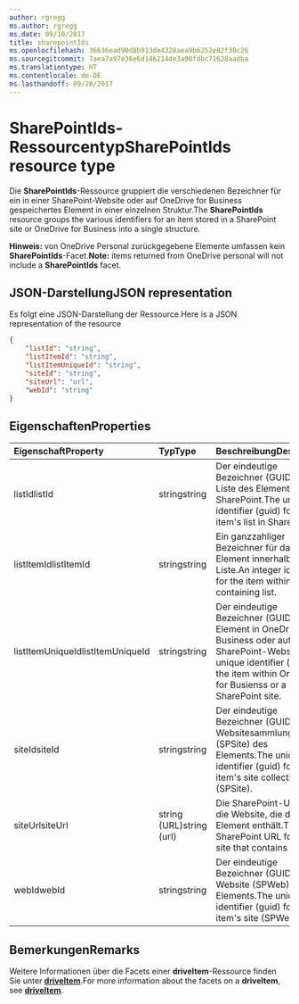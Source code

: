```yaml
---
author: rgregg
ms.author: rgregg
ms.date: 09/10/2017
title: sharepointIds
ms.openlocfilehash: 36636ead90d8b913de4328aea9b6252e82f30c26
ms.sourcegitcommit: 7aea7a97e36e6d146214de3a90fdbc71628aadba
ms.translationtype: HT
ms.contentlocale: de-DE
ms.lasthandoff: 09/28/2017
---
```

# <a name="sharepointids-resource-type"></a><span data-ttu-id="1fff6-102">SharePointIds-Ressourcentyp</span><span class="sxs-lookup"><span data-stu-id="1fff6-102">SharePointIds resource type</span></span>

<span data-ttu-id="1fff6-103">Die **SharePointIds**-Ressource gruppiert die verschiedenen Bezeichner für ein in einer SharePoint-Website oder auf OneDrive for Business gespeichertes Element in einer einzelnen Struktur.</span><span class="sxs-lookup"><span data-stu-id="1fff6-103">The **SharePointIds** resource groups the various identifiers for an item stored in a SharePoint site or OneDrive for Business into a single structure.</span></span>

<span data-ttu-id="1fff6-104">**Hinweis:** von OneDrive Personal zurückgegebene Elemente umfassen kein **SharePointIds**-Facet.</span><span class="sxs-lookup"><span data-stu-id="1fff6-104">**Note:** items returned from OneDrive personal will not include a **SharePointIds** facet.</span></span>

## <a name="json-representation"></a><span data-ttu-id="1fff6-105">JSON-Darstellung</span><span class="sxs-lookup"><span data-stu-id="1fff6-105">JSON representation</span></span>

<span data-ttu-id="1fff6-106">Es folgt eine JSON-Darstellung der Ressource.</span><span class="sxs-lookup"><span data-stu-id="1fff6-106">Here is a JSON representation of the resource</span></span>

<!-- {
  "blockType": "resource",
  "optionalProperties": [ "listId", "listItemId", "listItemUniqueId", "siteId", "siteUrl", "webId" ],
  "@odata.type": "microsoft.graph.sharepointIds"
}-->

```json
{
    "listId": "string",
    "listItemId": "string",
    "listItemUniqueId": "string",
    "siteId": "string",
    "siteUrl": "url",
    "webId": "string"
}
```

## <a name="properties"></a><span data-ttu-id="1fff6-107">Eigenschaften</span><span class="sxs-lookup"><span data-stu-id="1fff6-107">Properties</span></span>

| <span data-ttu-id="1fff6-108">Eigenschaft</span><span class="sxs-lookup"><span data-stu-id="1fff6-108">Property</span></span>         | <span data-ttu-id="1fff6-109">Typ</span><span class="sxs-lookup"><span data-stu-id="1fff6-109">Type</span></span>         | <span data-ttu-id="1fff6-110">Beschreibung</span><span class="sxs-lookup"><span data-stu-id="1fff6-110">Description</span></span>
|:-----------------|:-------------|:-------------------------------------------
| <span data-ttu-id="1fff6-111">listId</span><span class="sxs-lookup"><span data-stu-id="1fff6-111">listId</span></span>           | <span data-ttu-id="1fff6-112">string</span><span class="sxs-lookup"><span data-stu-id="1fff6-112">string</span></span>       | <span data-ttu-id="1fff6-113">Der eindeutige Bezeichner (GUID) für die Liste des Elements in SharePoint.</span><span class="sxs-lookup"><span data-stu-id="1fff6-113">The unique identifier (guid) for the item's list in SharePoint.</span></span>
| <span data-ttu-id="1fff6-114">listItemId</span><span class="sxs-lookup"><span data-stu-id="1fff6-114">listItemId</span></span>       | <span data-ttu-id="1fff6-115">string</span><span class="sxs-lookup"><span data-stu-id="1fff6-115">string</span></span>       | <span data-ttu-id="1fff6-116">Ein ganzzahliger Bezeichner für das Element innerhalb der Liste.</span><span class="sxs-lookup"><span data-stu-id="1fff6-116">An integer identifier for the item within the containing list.</span></span>
| <span data-ttu-id="1fff6-117">listItemUniqueId</span><span class="sxs-lookup"><span data-stu-id="1fff6-117">listItemUniqueId</span></span> | <span data-ttu-id="1fff6-118">string</span><span class="sxs-lookup"><span data-stu-id="1fff6-118">string</span></span>       | <span data-ttu-id="1fff6-119">Der eindeutige Bezeichner (GUID) für das Element in OneDrive for Business oder auf einer SharePoint-Website.</span><span class="sxs-lookup"><span data-stu-id="1fff6-119">The unique identifier (guid) for the item within OneDrive for Busienss or a SharePoint site.</span></span>
| <span data-ttu-id="1fff6-120">siteId</span><span class="sxs-lookup"><span data-stu-id="1fff6-120">siteId</span></span>           | <span data-ttu-id="1fff6-121">string</span><span class="sxs-lookup"><span data-stu-id="1fff6-121">string</span></span>       | <span data-ttu-id="1fff6-122">Der eindeutige Bezeichner (GUID) für die Websitesammlung (SPSite) des Elements.</span><span class="sxs-lookup"><span data-stu-id="1fff6-122">The unique identifier (guid) for the item's site collection (SPSite).</span></span>
| <span data-ttu-id="1fff6-123">siteUrl</span><span class="sxs-lookup"><span data-stu-id="1fff6-123">siteUrl</span></span>          | <span data-ttu-id="1fff6-124">string (URL)</span><span class="sxs-lookup"><span data-stu-id="1fff6-124">string (url)</span></span> | <span data-ttu-id="1fff6-125">Die SharePoint-URL für die Website, die das Element enthält.</span><span class="sxs-lookup"><span data-stu-id="1fff6-125">The SharePoint URL for the site that contains the item.</span></span>
| <span data-ttu-id="1fff6-126">webId</span><span class="sxs-lookup"><span data-stu-id="1fff6-126">webId</span></span>            | <span data-ttu-id="1fff6-127">string</span><span class="sxs-lookup"><span data-stu-id="1fff6-127">string</span></span>       | <span data-ttu-id="1fff6-128">Der eindeutige Bezeichner (GUID) für die Website (SPWeb) des Elements.</span><span class="sxs-lookup"><span data-stu-id="1fff6-128">The unique identifier (guid) for the item's site (SPWeb).</span></span>

## <a name="remarks"></a><span data-ttu-id="1fff6-129">Bemerkungen</span><span class="sxs-lookup"><span data-stu-id="1fff6-129">Remarks</span></span>

<span data-ttu-id="1fff6-130">Weitere Informationen über die Facets einer **driveItem**-Ressource finden Sie unter [**driveItem**](driveitem.md).</span><span class="sxs-lookup"><span data-stu-id="1fff6-130">For more information about the facets on a **driveItem**, see [**driveItem**](driveitem.md).</span></span>



<!-- uuid: 8fcb5dbc-d5aa-4681-8e31-b001d5168d79
2015-10-25 14:57:30 UTC -->
<!-- {
  "type": "#page.annotation",
  "description": "The SharepointIds facet provides Sharepoint ids associated with an item.",
  "keywords": "item, unique, id, csom, facet",
  "section": "documentation",
  "tocPath": "Facets/SharepointIds"
} -->
